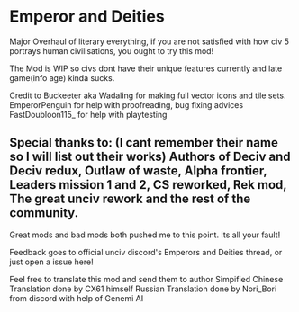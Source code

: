 # Emperor and Deities
 Major Overhaul of literary everything, if you are not satisfied with how civ 5 portrays human civilisations, you ought to try this mod!

 The Mod is WIP so civs dont have their unique features currently and late game(info age) kinda sucks.

 Credit to 
 Buckeeter aka Wadaling for making full vector icons and tile sets.
 EmperorPenguin for help with proofreading, bug fixing advices
 FastDoubloon115_ for help with playtesting

 Special thanks to:
 (I cant remember their name so I will list out their works)
 Authors of Deciv and Deciv redux, Outlaw of waste, Alpha frontier, Leaders mission 1 and 2, CS reworked, Rek mod, The great unciv rework and the rest of the community. 
 ---
 Great mods and bad mods both pushed me to this point. Its all your fault!

 Feedback goes to official unciv discord's Emperors and Deities thread, or just open a issue here!

 Feel free to translate this mod and send them to author
 Simpified Chinese Translation done by CX61 himself
 Russian Translation done by Nori_Bori from discord with help of Genemi AI


